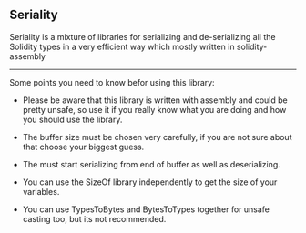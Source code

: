 ## Seriality

Seriality is a mixture of libraries for serializing and de-serializing all the Solidity types in a very efficient way which mostly written in solidity-assembly

---
Some points you need to know befor using this library:

* Please be aware that this library is written with assembly and could be pretty unsafe, so use it if you really know what you are doing and how you should use the library.

* The buffer size must be chosen very carefully, if you are not sure about that choose your biggest guess.

* The must start serializing from end of buffer as well as deserializing.

* You can use the SizeOf library independently to get the size of your variables.

* You can use TypesToBytes and BytesToTypes together for unsafe casting too, but its not recommended.
